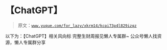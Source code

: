 # 【ChatGPT】

> 原文：[`www.yuque.com/for_lazy/xkrm14/kcpi73p4l829izqz`](https://www.yuque.com/for_lazy/xkrm14/kcpi73p4l829izqz)

<ne-p id="uf1e2f243" data-lake-id="uf1e2f243"><ne-text id="u0afe3cf0">以下为：【ChatGPT】相关风向标</ne-text></ne-p> <ne-p id="u96b13d9f" data-lake-id="u96b13d9f"><ne-text id="u4be4e27c">完整生财周报见懒人专属群~</ne-text></ne-p> <ne-p id="ue088bd2c" data-lake-id="ue088bd2c"><ne-text id="u23e9a9b2">公众号懒人找资源，懒人专属群分享</ne-text></ne-p>